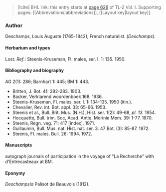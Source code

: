 > [!cite] BHL link: this entry starts at [page 626](https://www.biodiversitylibrary.org/item/103414#page/674/mode/1up) of TL-2 Vol. I.
> Supporting pages: [[Abbreviations|abbreviations]], [[Layout key|layout key]].

### Author

Deschamps, Louis Auguste (1765-1842), French naturalist. (*Deschamps*).

#### Herbarium and types

Lost.
*Ref*.: Steenis-Kruseman, Fl. males, ser. I. 1: 135. 1950.

#### Bibliography and biography

AG 2(1): 286; Barnhart 1: 445; BM 1: 443.
- Britten, J. Bot. 41: 282-283. 1903.
- Backer, Verklarend woordenboek 168. 1936.
- Steenis-Kruseman, Fl. males, ser. I. 1: 134-135. 1950 (itin.).
- Chevalier, Rev. int. Bot. appl. 33: 65-66. 1953.
- Steenis et al., Bull. Brit. Mus. (N.H.), Hist. ser. 1(2): 49-68, *pl. 13.* 1954.
- Hocquette, Bull. trim. Soc, Acad. Antiq. Morinie Mem. 39: 1-77. 1970.
- Steenis, Regn. veg. 71: 417 \[index\]. 1971.
- Guillaumin, Bull. Mus. nat. Hist. nat. ser. 3. 47 Bot. (3): 85-87. 1972.
- Steenis, Fl. males. Bull. 26: 1994. 1972.

#### Manuscripts

autograph journals of participation in the voyage of "La Recherche" with d'Entrecasteaux at BM.

#### Eponymy

*Deschampsia* Palisot de Beauvois (1812).

